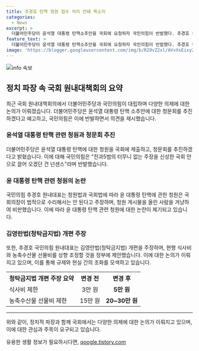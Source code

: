 ```yaml
---
title: 추경호 탄핵 청원 접수 처리 안돼 목소리
categories:
  - News
excerpt: >
  더불어민주당이 윤석열 대통령 탄핵소추안을 국회에 요청하자 국민의힘이 반발했다. 추경호 국민의힘 원내대표는 청원의 내용이 국가기관을 모독하는 것이라며 규정에 어긋난다고 주장했다. 또한, 김영란법 개편을 주장하며 식사비와 농수산물 선물비 상향을 제안했다.
feature_text: >
  더불어민주당이 윤석열 대통령 탄핵소추안을 국회에 요청하자 국민의힘이 반발했다. 추경호 국민의힘 원내대표는 청원의 내용이 국가기관을 모독하는 것이라며 규정에 어긋난다고 주장했다. 또한, 김영란법 개편을 주장하며 식사비와 농수산물 선물비 상향을 제안했다.
image: 'https://blogger.googleusercontent.com/img/b/R29vZ2xl/AVvXsEixyZcFfHzMRdzZMjFBmAUKJYCLCGyLL1o632UiGVXcaFdKo_bkvkuCioo0uUKlGfBVcT3P84aROyZIXSBEx3Aw5nCQ3pTgDom1WDC4m8eifvWiAmWEEVb4x6G_l8C0QH225ldMjyaFvpxGEBGNO37VmDTDMHGhJPq73UglMfDca1-0aw/s1600/blogspot.png'
---
```


<p><img src="https://blogger.googleusercontent.com/img/b/R29vZ2xl/AVvXsEixyZcFfHzMRdzZMjFBmAUKJYCLCGyLL1o632UiGVXcaFdKo_bkvkuCioo0uUKlGfBVcT3P84aROyZIXSBEx3Aw5nCQ3pTgDom1WDC4m8eifvWiAmWEEVb4x6G_l8C0QH225ldMjyaFvpxGEBGNO37VmDTDMHGhJPq73UglMfDca1-0aw/s1600/blogspot.png" alt="info 속보" /></p>

<h2 data-ke-size="size26">정치 파장 속 국회 원내대책회의 요약</h2>

<p data-ke-size="size16">최근 국회 원내대책회의에서 더불어민주당과 국민의힘이 대립하며 다양한 의제에 대한 논의가 이뤄졌습니다. 더불어민주당은 윤석열 대통령 탄핵 소추안에 대한 청문회를 추진하겠다고 예고하고, 국민의힘은 이에 반발하면서 의견을 제시했습니다.</p>

<h3>윤석열 대통령 탄핵 관련 청원과 청문회 추진</h3>

<p data-ke-size="size16">더불어민주당은 윤석열 대통령 탄핵에 대한 청원을 국회에 제출하고, 청문회를 추진하겠다고 밝혔습니다. 이에 대해 국민의힘은 "전과5범의 터무니 없는 주장을 신성한 국회 안으로 끌어 오겠단 건 넌센스"라며 반발했습니다.</p>

<h3>윤 대통령 탄핵 관련 청원의 논란</h3>

<p data-ke-size="size16">국민의힘 추경호 원내대표는 청원법과 국회법에 따라 윤 대통령 탄핵에 관한 청원은 국회의장이 법적으로 수리해서는 안 된다고 주장하며, 청원 게시물을 올린 사람을 겨냥하여 비판했습니다. 이에 따라 윤 대통령 탄핵 관련 청원에 대한 논란이 제기되고 있습니다.</p>

<h3>김영란법(청탁금지법) 개편 주장</h3>

<p data-ke-size="size16">또한, 추경호 국민의힘 원내대표는 김영란법(청탁금지법) 개편을 주장하며, 현행 식사비와 농축수산물 선물비를 상향 조정할 것을 정부에 제안했습니다. 이에 대한 논의가 이뤄지고 있으며, 이를 통해 규제와 현실 간의 조화를 모색하고 있습니다.</p>

<table>
    <tr>
        <th>청탁금지법 개편 주장 요약</th>
        <th>변경 전</th>
        <th>변경 후</th>
    </tr>
    <tr>
        <td>식사비 제한</td>
        <td style="text-align: center; height: 17px;">3만 원</td>
        <td style="text-align: center; height: 17px;"><b>5만 원</b></td>
    </tr>
    <tr>
        <td>농축수산물 선물비 제한</td>
        <td style="text-align: center; height: 17px;">15만 원</td>
        <td style="text-align: center; height: 17px;"><b>20~30만 원</b></td>
    </tr>
</table>

<hr>

<p data-ke-size="size16">위와 같이, 정치적 파장과 함께 국회에서는 다양한 의제에 대한 논의가 이뤄지고 있으며, 이에 대한 관심과 주목이 요구되고 있습니다.</p>
유용한 생활 정보가 필요하시다면, <a href="https://qoogle.tistory.com" rel="dofollow">qoogle.tistory.com</a>


